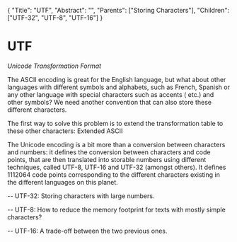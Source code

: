 {
    "Title": "UTF",
    "Abstract": "",
    "Parents": ["Storing Characters"],
    "Children": ["UTF-32", "UTF-8", "UTF-16"]
}

# UTF

_Unicode Transformation Format_

The ASCII encoding is great for the English language, but what about other languages with different symbols and alphabets, such as French, Spanish or any other language with special characters such as accents ( etc.) and other symbols? We need another convention that can also store these different characters.

The first way to solve this problem is to extend the transformation table to these other characters: Extended ASCII

The Unicode encoding is a bit more than a conversion between characters and numbers: it defines the conversion between characters and code points, that are then translated into storable numbers using different techniques, called UTF-8, UTF-16 and UTF-32 (amongst others). It defines 1112064 code points corresponding to the different characters existing in the different languages on this planet.

-- UTF-32: Storing characters with large numbers.

-- UTF-8: How to reduce the memory footprint for texts with mostly simple characters?

-- UTF-16: A trade-off between the two previous ones.